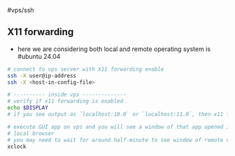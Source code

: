 #vps/ssh
## X11 forwarding
- here we are considering both local and remote operating system is #ubuntu 24.04
```bash
# connect to vps server with X11 forwarding enable
ssh -X user@ip-address
ssh -X <host-in-config-file>

# ---------- inside vps --------------
# verify if x11 forwarding is enabled
echo $DISPLAY
# if you see output as `localhost:10.0` or `localhost:11.0`, then x11 forwarding is enabled

# execute GUI app on vps and you will see a window of that app opened in your
# local browser
# you may need to wait for around half-minute to see window of remote vps
xclock
```